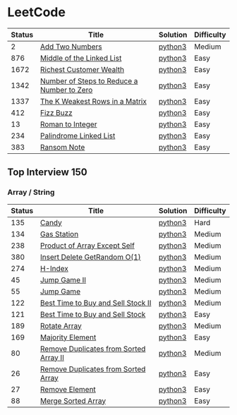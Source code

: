 # LeetCode

| Status | Title | Solution | Difficulty |
| --- | --- |--- |--- |
| 2 | [Add Two Numbers](https://leetcode.com/problems/add-two-numbers/)| [python3](https://github.com/priyanka-kumari-01/LeetCode/blob/main/addTwoNumbers.py) | Medium |
| 876 | [Middle of the Linked List](https://leetcode.com/problems/middle-of-the-linked-list/)| [python3](https://github.com/priyanka-kumari-01/LeetCode/blob/main/MiddleoftheLinkedList.py) | Easy |
| 1672 | [Richest Customer Wealth](https://leetcode.com/problems/richest-customer-wealth/)| [python3](https://github.com/priyanka-kumari-01/LeetCode/blob/main/RichestCustomerWealth.py) | Easy |
| 1342 | [Number of Steps to Reduce a Number to Zero](https://leetcode.com/problems/number-of-steps-to-reduce-a-number-to-zero/)| [python3](https://github.com/priyanka-kumari-01/LeetCode/blob/main/NumberofStepstoReduceaNumbertoZero.py) | Easy |
| 1337 | [The K Weakest Rows in a Matrix](https://leetcode.com/problems/the-k-weakest-rows-in-a-matrix/)| [python3](https://github.com/priyanka-kumari-01/LeetCode/blob/main/TheKWeakestRowsinaMatrix.py) | Easy |
| 412 | [Fizz Buzz](https://leetcode.com/problems/fizz-buzz/)| [python3](https://github.com/priyanka-kumari-01/LeetCode/blob/main/fizzBuzz.py) | Easy |
| 13 | [Roman to Integer](https://leetcode.com/problems/roman-to-integer/)| [python3](https://github.com/priyanka-kumari-01/LeetCode/blob/main/RomantoInteger.py) | Easy |
| 234 | [Palindrome Linked List](https://leetcode.com/problems/palindrome-linked-list/)| [python3](https://github.com/priyanka-kumari-01/LeetCode/blob/main/PalindromeLinkedList.py) | Easy |
| 383 | [Ransom Note](https://leetcode.com/problems/ransom-note/)| [python3](https://github.com/priyanka-kumari-01/LeetCode/blob/main/RansomNote.py) | Easy |


## Top Interview 150
### Array / String
| Status | Title | Solution | Difficulty |
| --- | --- |--- |--- | 
| 135 | [Candy](https://leetcode.com/problems/candy/?envType=study-plan-v2&envId=top-interview-150)| [python3](https://github.com/priyanka-kumari-01/LeetCode/blob/main/Candy.py) | Hard |
| 134 | [Gas Station](https://leetcode.com/problems/gas-station/?envType=study-plan-v2&envId=top-interview-150)| [python3](https://github.com/priyanka-kumari-01/LeetCode/blob/main/GasStation.py) | Medium |
| 238 | [Product of Array Except Self](https://leetcode.com/problems/product-of-array-except-self/?envType=study-plan-v2&envId=top-interview-150)| [python3](https://github.com/priyanka-kumari-01/LeetCode/blob/main/ProductofArrayExceptSelf.py) | Medium |
| 380 | [Insert Delete GetRandom O(1)](https://leetcode.com/problems/insert-delete-getrandom-o1/?envType=study-plan-v2&envId=top-interview-150)| [python3](https://github.com/priyanka-kumari-01/LeetCode/blob/main/InsertDeleteGetRandomO(1).py) | Medium |
| 274 | [H-Index](https://leetcode.com/problems/h-index/?envType=study-plan-v2&envId=top-interview-150)| [python3](https://github.com/priyanka-kumari-01/LeetCode/blob/main/HIndex.py) | Medium |
| 45 | [Jump Game II](https://leetcode.com/problems/jump-game-ii/?envType=study-plan-v2&envId=top-interview-150)| [python3](https://github.com/priyanka-kumari-01/LeetCode/blob/main/JumpGameII.py) | Medium |
| 55 | [Jump Game](https://leetcode.com/problems/jump-game/?envType=study-plan-v2&envId=top-interview-150)| [python3](https://github.com/priyanka-kumari-01/LeetCode/blob/main/JumpGame.py) | Medium |
| 122 | [Best Time to Buy and Sell Stock II](https://leetcode.com/problems/best-time-to-buy-and-sell-stock-ii/?envType=study-plan-v2&envId=top-interview-150)| [python3](https://github.com/priyanka-kumari-01/LeetCode/blob/main/BestTimetoBuyandSellStockII.py) | Medium |
| 121 | [Best Time to Buy and Sell Stock](https://leetcode.com/problems/best-time-to-buy-and-sell-stock/description/?envType=study-plan-v2&envId=top-interview-150)| [python3](https://github.com/priyanka-kumari-01/LeetCode/blob/main/BestTimetoBuyandSellStock.py) | Easy |
| 189 | [Rotate Array](https://leetcode.com/problems/rotate-array/?envType=study-plan-v2&envId=top-interview-150)| [python3](https://github.com/priyanka-kumari-01/LeetCode/blob/main/RotateArray.py) | Medium |
| 169 | [Majority Element](https://leetcode.com/problems/majority-element/?envType=study-plan-v2&envId=top-interview-150)| [python3](https://github.com/priyanka-kumari-01/LeetCode/blob/main/MajorityElement.py) | Easy |
| 80 | [Remove Duplicates from Sorted Array II](https://leetcode.com/problems/remove-duplicates-from-sorted-array-ii/?envType=study-plan-v2&envId=top-interview-)| [python3](https://github.com/priyanka-kumari-01/LeetCode/blob/main/RemoveDuplicatesfromSortedArrayII.py) | Medium |
| 26 | [Remove Duplicates from Sorted Array](https://leetcode.com/problems/remove-duplicates-from-sorted-array/?envType=study-plan-v2&envId=top-interview-150)| [python3](https://github.com/priyanka-kumari-01/LeetCode/blob/main/RemoveDuplicatesfromSortedArray.py) | Easy |
| 27| [Remove Element](https://leetcode.com/problems/remove-element/?envType=study-plan-v2&envId=top-interview-150)| [python3](https://github.com/priyanka-kumari-01/LeetCode/blob/main/RemoveElement.py) | Easy |
| 88 | [Merge Sorted Array](https://leetcode.com/problems/merge-sorted-array/?envType=study-plan-v2&envId=top-interview-150)| [python3](https://github.com/priyanka-kumari-01/LeetCode/blob/main/MergeSortedArray.py) | Easy |
